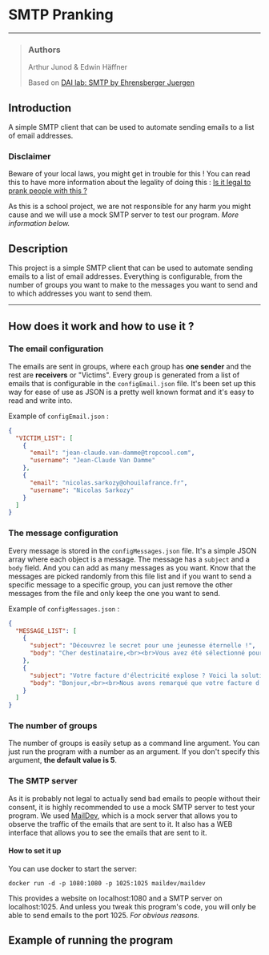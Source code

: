 # SMTP Pranking
___
>### Authors
>Arthur Junod & Edwin Häffner
> 
>Based on [DAI lab: SMTP by Ehrensberger Juergen](https://github.com/HEIGVD-Course-DAI/dai-lab-smtp)

## Introduction
A simple SMTP client that can be used to automate sending emails to a list of email addresses.

### Disclaimer
Beware of your local laws, you might get in trouble for this ! You can read this to
have more information about the legality of doing this : [Is it legal to prank people with this ?](https://anyleads.com/can-you-get-in-trouble-for-sending-unsolicited-emails)

As this is a school project, we are not responsible for any harm you might cause
and we will use a mock SMTP server to test our program. *More information below.*

## Description

This project is a simple SMTP client that can be used to automate sending emails
to a list of email addresses. Everything is configurable, from the number of groups
you want to make to the messages you want to send and to which addresses you want to send them.
___
## How does it work and how to use it ?

### The email configuration

The emails are sent in groups, where each group has **one sender**
and the rest are **receivers** or "Victims". Every group is generated from a list of emails
that is configurable in the `configEmail.json` file. It's been set up this way for 
ease of use as JSON is a pretty well known format and it's easy to read and write into.

Example of `configEmail.json` :

```json
{
  "VICTIM_LIST": [
    {
      "email": "jean-claude.van-damme@tropcool.com",
      "username": "Jean-Claude Van Damme"
    },
    {
      "email": "nicolas.sarkozy@ohouilafrance.fr",
      "username": "Nicolas Sarkozy"
    }
  ]
}
```

### The message configuration

Every message is stored in the `configMessages.json` file. It's a simple JSON array
where each object is a message. The message has a `subject` and a `body` field. And you
can add as many messages as you want. Know that the messages are picked randomly from
this file list and if you want to send a specific message to a specific group, you can
just remove the other messages from the file and only keep the one you want to send.

Example of `configMessages.json` :

```json
{
  "MESSAGE_LIST": [
    {
      "subject": "Découvrez le secret pour une jeunesse éternelle !",
      "body": "Cher destinataire,<br><br>Vous avez été sélectionné pour bénéficier d'une offre exclusive. Des chercheurs réputés ont découvert le secret d'une jeunesse éternelle, et nous voulons le partager avec vous ! Cliquez sur le lien ci-dessous pour révéler l'astuce incroyable qui changera votre vie. Ne manquez pas cette opportunité unique !<br><br>[https://www.youtube.com/watch?v=dQw4w9WgXcQ]"
    },
    {
      "subject": "Votre facture d'électricité explose ? Voici la solution !",
      "body": "Bonjour,<br><br>Nous avons remarqué que votre facture d'électricité a augmenté de manière significative. Ne vous inquiétez pas, nous avons la solution parfaite pour vous ! Notre programme exclusif vous permettra de réduire vos coûts énergétiques de moitié. Cliquez sur le lien ci-dessous pour découvrir comment économiser dès maintenant. Ne laissez pas cette opportunité passer !<br><br>[https://www.youtube.com/watch?v=dQw4w9WgXcQ]"
    }
  ]
}
```

### The number of groups 

The number of groups is easily setup as a command line argument. You can just run the
program with a number as an argument. If you don't specify this argument, **the default value is 5**.

### The SMTP server

As it is probably not legal to actually send bad emails to people without their consent,
it is highly recommended to use a mock SMTP server to test your program. We used [MailDev](https://github.com/maildev/maildev),
which is a mock server that allows you to observe the traffic of the emails that are sent to it.
It also has a WEB interface that allows you to see the emails that are sent to it.

#### How to set it up

You can use docker to start the server:

    docker run -d -p 1080:1080 -p 1025:1025 maildev/maildev

This provides a website on localhost:1080 and a SMTP server on localhost:1025. And
unless you tweak this program's code, you will only be able to send emails to the port 1025.
*For obvious reasons.*

## Example of running the program

